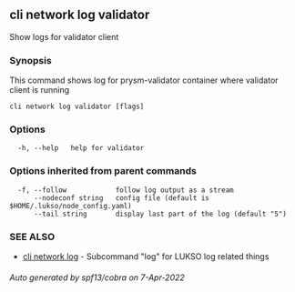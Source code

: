 ## cli network log validator

Show logs for validator client

### Synopsis

This command shows log for prysm-validator container where validator client is running

```
cli network log validator [flags]
```

### Options

```
  -h, --help   help for validator
```

### Options inherited from parent commands

```
  -f, --follow            follow log output as a stream
      --nodeconf string   config file (default is $HOME/.lukso/node_config.yaml)
      --tail string       display last part of the log (default "5")
```

### SEE ALSO

* [cli network log](cli_network_log.md)	 - Subcommand "log" for LUKSO log related things

###### Auto generated by spf13/cobra on 7-Apr-2022
